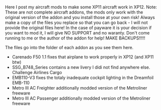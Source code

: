 Here I post my aircraft mods to make some XP11 aircraft work in XP12.
Note: These are not complete aircraft addons, the mods only work with the original version of the addon and you install those at your own risk!
Always make a copy of the files you replace so that you can go back - I will not provide the original files here!
In the case of payware it is your decision if you want to mod it, I will give NO SUPPORT and no waranty. Don't come running to me or the author of the addon for help! MAKE BACKUPS!!!!!

The files go into the folder of each addon as you see them here.

- Carenado F50 1.1 fixes that airplane to work properly in XP12 (and XP11 btw)
- SSG_B748_Series contains a new livery I didi not find anywhere else. Challenge Airlines Cargo
- EMB110-V3 fixes the totaly inadequate cockpit lighting in the Dreamfoil EMB-110
- Metro III AC Freighter additionally modded version of the Metroliner freeware
- Metro III AC Passenger additionally modded version of the Metroliner freeware